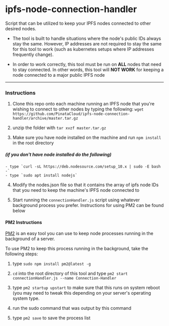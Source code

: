 # ipfs-node-connection-handler
Script that can be utilized to keep your IPFS nodes connected to other desired nodes.

* The tool is built to handle situations where the node's public IDs always stay the same. However, IP addresses are not required to stay the same for this tool to work (such as kubernetes setups where IP addresses frequently change).

* In order to work correctly, this tool must be run on **ALL** nodes that need to stay connected. In other words, this tool will **NOT WORK** for keeping a node connected to a major public IPFS node

---

### Instructions

1) Clone this repo onto each machine running an IPFS node that you're wishing to connect to other nodes by typing the following: `wget https://github.com/PinataCloud/ipfs-node-connection-handler/archive/master.tar.gz`

2) unzip the folder with `tar xvzf master.tar.gz`

3) Make sure you have node installed on the machine and run `npm install` in the root directory

##### (if you don't have node installed do the following)

    - type `curl -sL https://deb.nodesource.com/setup_10.x | sudo -E bash -`
    - type `sudo apt install nodejs`

4) Modify the nodes.json file so that it contains the array of ipfs node IDs that you need to keep the machine's IPFS node connected to

5) Start running the `connectionHandler.js` script using whatever background process you prefer. Instructions for using PM2 can be found below

#### PM2 Instructions

[PM2](https://pm2.keymetrics.io/docs/usage/quick-start/) is an easy tool you can use to keep node processes running in the background of a server. 

To use PM2 to keep this process running in the background, take the following steps:
1) type `sudo npm install pm2@latest -g`

2) `cd` into the root directory of this tool and type `pm2 start connectionHandler.js --name Connection-Handler`

3) type `pm2 startup upstart` to make sure that this runs on system reboot (you may need to tweak this depending on your server's operating system type.

4) run the sudo command that was output by this command

5) type `pm2 save` to save the process list
